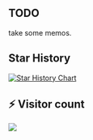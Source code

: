 ## TODO
take some memos.

## Star History

[![Star History Chart](https://api.star-history.com/svg?repos=jacksonweng7/memo&type=Date)](https://star-history.com/#jacksonweng7/memo&Date)

## ⚡ Visitor count
![](https://profile-counter.glitch.me/jacksonweng7-memo/count.svg)

